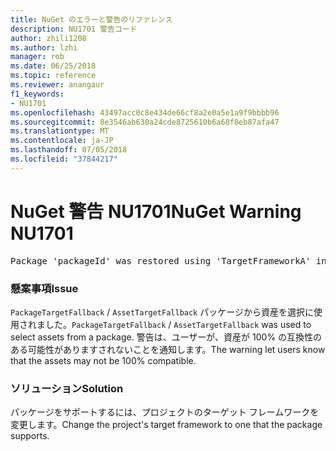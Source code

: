 ```yaml
---
title: NuGet のエラーと警告のリファレンス
description: NU1701 警告コード
author: zhili1208
ms.author: lzhi
manager: rob
ms.date: 06/25/2018
ms.topic: reference
ms.reviewer: anangaur
f1_keywords:
- NU1701
ms.openlocfilehash: 43497acc0c8e434de66cf8a2e0a5e1a9f9bbbb96
ms.sourcegitcommit: 8e3546ab630a24cde8725610b6a68f8eb87afa47
ms.translationtype: MT
ms.contentlocale: ja-JP
ms.lasthandoff: 07/05/2018
ms.locfileid: "37844217"
---
```

# <a name="nuget-warning-nu1701"></a><span data-ttu-id="501e0-103">NuGet 警告 NU1701</span><span class="sxs-lookup"><span data-stu-id="501e0-103">NuGet Warning NU1701</span></span>

<pre>Package 'packageId' was restored using 'TargetFrameworkA' instead the project target framework 'TargetFrameworkB'. This package may not be fully compatible with your project.</pre>

### <a name="issue"></a><span data-ttu-id="501e0-104">懸案事項</span><span class="sxs-lookup"><span data-stu-id="501e0-104">Issue</span></span>
<span data-ttu-id="501e0-105">`PackageTargetFallback` / `AssetTargetFallback` パッケージから資産を選択に使用されました。</span><span class="sxs-lookup"><span data-stu-id="501e0-105">`PackageTargetFallback` / `AssetTargetFallback` was used to select assets from a package.</span></span> <span data-ttu-id="501e0-106">警告は、ユーザーが、資産が 100% の互換性のある可能性がありますされないことを通知します。</span><span class="sxs-lookup"><span data-stu-id="501e0-106">The warning let users know that the assets may not be 100% compatible.</span></span>

### <a name="solution"></a><span data-ttu-id="501e0-107">ソリューション</span><span class="sxs-lookup"><span data-stu-id="501e0-107">Solution</span></span>
<span data-ttu-id="501e0-108">パッケージをサポートするには、プロジェクトのターゲット フレームワークを変更します。</span><span class="sxs-lookup"><span data-stu-id="501e0-108">Change the project's target framework to one that the package supports.</span></span>